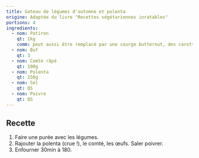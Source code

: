 ```yaml
---
title: Gateau de légumes d'automne et polenta
origine: Adaptée du livre "Recettes végétariennes inratables"
portions: 4
ingredients:
  - nom: Potiron
    qt: 1kg
    comm: peut aussi être remplacé par une courge butternut, des carottes, ou un mélange de tout ça
  - nom: Œuf
    qt: 3
  - nom: Comté râpé
    qt: 100g
  - nom: Polenta
    qt: 150g
  - nom: Sel
    qt: QS
  - nom: Poivre
    qt: QS
---
```


Recette
-------

1. Faire une purée avec les légumes.
2. Rajouter la polenta (crue !), le comté, les œufs. Saler poivrer.
3. Enfourner 30min à 180.
